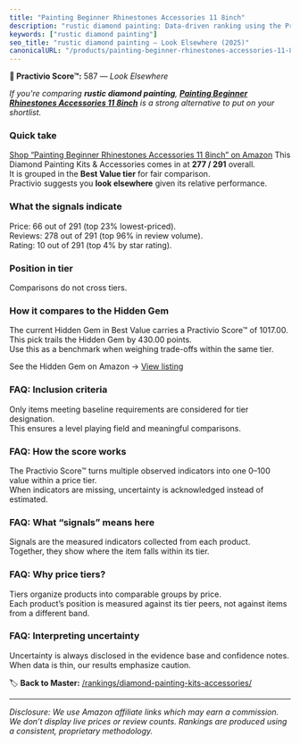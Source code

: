 ```yaml
---
title: "Painting Beginner Rhinestones Accessories 11 8inch"
description: "rustic diamond painting: Data-driven ranking using the Practivio Score™. Positioned by quality, value, demand, findability, momentum."
keywords: ["rustic diamond painting"]
seo_title: "rustic diamond painting — Look Elsewhere (2025)"
canonicalURL: "/products/painting-beginner-rhinestones-accessories-11-8inch-B0F8B81YSS/"
---
```


**🚫 Practivio Score™:** 587 — _Look Elsewhere_


*If you're comparing **rustic diamond painting**, **[Painting Beginner Rhinestones Accessories 11 8inch](https://www.amazon.com/dp/B0F8B81YSS?tag=practivio-20)** is a strong alternative to put on your shortlist.*
### Quick take
[Shop “Painting Beginner Rhinestones Accessories 11 8inch” on Amazon](https://www.amazon.com/dp/B0F8B81YSS?tag=practivio-20)
This Diamond Painting Kits & Accessories comes in at **277 / 291** overall.  
It is grouped in the **Best Value tier** for fair comparison.  
Practivio suggests you **look elsewhere** given its relative performance.

### What the signals indicate
Price: 66 out of 291 (top 23% lowest-priced).  
Reviews: 278 out of 291 (top 96% in review volume).  
Rating: 10 out of 291 (top 4% by star rating).  

### Position in tier
Comparisons do not cross tiers.

### How it compares to the Hidden Gem
The current Hidden Gem in Best Value carries a Practivio Score™ of 1017.00.  
This pick trails the Hidden Gem by 430.00 points.  
Use this as a benchmark when weighing trade-offs within the same tier.  

See the Hidden Gem on Amazon → [View listing](https://www.amazon.com/dp/B07P5YDBZR?tag=practivio-20)

### FAQ: Inclusion criteria
Only items meeting baseline requirements are considered for tier designation.  
This ensures a level playing field and meaningful comparisons.

### FAQ: How the score works
The Practivio Score™ turns multiple observed indicators into one 0–100 value within a price tier.  
When indicators are missing, uncertainty is acknowledged instead of estimated.

### FAQ: What “signals” means here
Signals are the measured indicators collected from each product.  
Together, they show where the item falls within its tier.

### FAQ: Why price tiers?
Tiers organize products into comparable groups by price.  
Each product’s position is measured against its tier peers, not against items from a different band.

### FAQ: Interpreting uncertainty
Uncertainty is always disclosed in the evidence base and confidence notes.  
When data is thin, our results emphasize caution.


🏷️ **Back to Master:** [/rankings/diamond-painting-kits-accessories/](/rankings/diamond-painting-kits-accessories/)

---
_Disclosure: We use Amazon affiliate links which may earn a commission. We don’t display live prices or review counts. Rankings are produced using a consistent, proprietary methodology._
